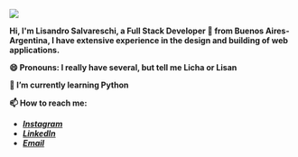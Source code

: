 ![](https://res.cloudinary.com/practicaldev/image/fetch/s--5SXqnWZ2--/c_imagga_scale,f_auto,fl_progressive,h_420,q_66,w_1000/https://dev-to-uploads.s3.amazonaws.com/i/2ciu6mo6r9x9zyverc10.gif)

<!--
**Slisandro/Slisandro** is a ✨ _special_ ✨ repository because its `README.md` (this file) appears on your GitHub profile.

Here are some ideas to get you started:

- 🔭 I’m currently working on ...

- 👯 I’m looking to collaborate on ...
- 🤔 I’m looking for help with ...
- 💬 Ask me about ...
- 📫 How to reach me: ...
- 😄 Pronouns: ...
- ⚡ Fun fact: ...
-->
**Hi, I'm Lisandro Salvareschi, a Full Stack Developer 🚀 from Buenos Aires- Argentina, I have extensive experience in the design and building of web applications.**

**😄 Pronouns: I really have several, but tell me Licha or Lisan**

**🌱 I’m currently learning Python**

**📫 How to reach me:**


  - ***[Instagram](https://instagram.com/_slisandro)***
  - ***[LinkedIn](https://www.linkedin.com/in/salvareschilisandro/)***
  - ***[Email](salvareschilisandro0@gmail.com)***
